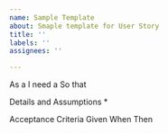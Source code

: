 ```yaml
---
name: Sample Template
about: Smaple template for User Story
title: ''
labels: ''
assignees: ''

---
```


As a
I need a 
So that 

Details and Assumptions
*

Acceptance Criteria
Given 
When 
Then
